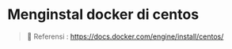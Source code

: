 # Menginstal docker di centos

> :link: Referensi : <https://docs.docker.com/engine/install/centos/>
